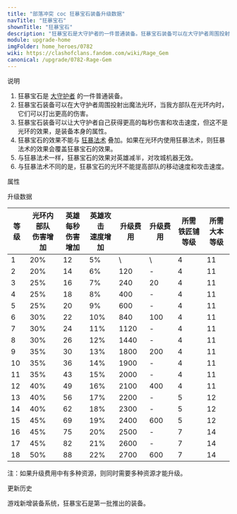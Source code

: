 ```yaml
---
title: "部落冲突 coc 狂暴宝石装备升级数据"
navTitle: "狂暴宝石"
shownTitle: "狂暴宝石"
description: "狂暴宝石是大守护者的一件普通装备。狂暴宝石装备可以在大守护者周围投射出魔法光环，当我方部队在光环内时，它们可以打出更高的伤害。狂暴宝石的效果不能与狂暴法术叠加。如果在光环内使用狂暴法术，则狂暴法术的效果会覆盖狂暴宝石的效果。"
module: upgrade-home
imgFolder: home_heroes/0782
wiki: https://clashofclans.fandom.com/wiki/Rage_Gem
canonical: /upgrade/0782-Rage-Gem
---
```


<UnitInfo :folder="$frontmatter.imgFolder" imgSrc="Rage_Gem_info.png" :imgAlt="$frontmatter.navTitle" />

<SmallTitle>说明</SmallTitle>

1. 狂暴宝石是 [大守护者](/upgrade/0202-Grand-Warden) 的一件普通装备。
2. 狂暴宝石装备可以在大守护者周围投射出魔法光环，当我方部队在光环内时，它们可以打出更高的伤害。
3. 狂暴宝石装备可以让大守护者自己获得更高的每秒伤害和攻击速度，但这不是光环的效果，是装备本身的属性。
4. 狂暴宝石的效果不能与 [狂暴法术](/upgrade/0102-Rage-Spell) 叠加。如果在光环内使用狂暴法术，则狂暴法术的效果会覆盖狂暴宝石的效果。
5. 与狂暴法术一样，狂暴宝石的效果对英雄减半，对攻城机器无效。
6. 与狂暴法术不同的是，狂暴宝石的光环不能提高部队的移动速度和攻击速度。

<SmallTitle>属性</SmallTitle>

<UnitProperties>
    <UnitProperty pKey="技能类型" pValue="被动技能" />
    <UnitProperty pKey="装备稀有度" pValue="普通" />
    <UnitProperty pKey="所需铁匠铺等级" pValue="4" />
    <UnitProperty pKey="所需大本等级" pValue="11" />
</UnitProperties>

<SmallTitle>升级数据</SmallTitle>

<script setup>
const tableExtraInfo = [
    {
        "column": 4,
        "type": "cost",
        "icon": "Shiny_Ore",
        "noGoldPass": true
    },
    {
        "column": 5,
        "type": "cost",
        "icon": "Glowy_Ore",
        "noGoldPass": true
    }
];
</script>

<UnitTable :tableExtraInfo="tableExtraInfo">

| 等级 |光环内部队<br>伤害增加|英雄每秒<br>伤害增加|英雄攻击<br>速度增加|升级费用|升级费用|所需<br>铁匠铺等级|所需<br>大本等级|
| ---- |         ---        |        ---        |        ---       |   --- |  ---  |       ---       |       ---     |
|   1  |         20%        |         12        |         5%       |    \  |   \   |        4        |       11      |
|   2  |         20%        |         14        |         6%       |   120 |   -   |        4        |       11      |
|   3  |         25%        |         16        |         7%       |   240 |   20  |        4        |       11      |
|   4  |         25%        |         18        |         8%       |   400 |   -   |        4        |       11      |
|   5  |         25%        |         20        |         9%       |   600 |   -   |        4        |       11      |
|   6  |         30%        |         22        |        10%       |   840 |  100  |        4        |       11      |
|   7  |         30%        |         24        |        11%       |  1120 |   -   |        4        |       11      |
|   8  |         30%        |         26        |        12%       |  1440 |   -   |        4        |       11      |
|   9  |         35%        |         30        |        13%       |  1800 |  200  |        4        |       11      |
|  10  |         35%        |         36        |        14%       |  1900 |   -   |        4        |       11      |
|  11  |         35%        |         43        |        15%       |  2000 |   -   |        4        |       11      |
|  12  |         40%        |         49        |        16%       |  2100 |  400  |        4        |       11      |
|  13  |         40%        |         56        |        17%       |  2200 |   -   |        5        |       12      |
|  14  |         40%        |         62        |        18%       |  2300 |   -   |        5        |       12      |
|  15  |         45%        |         69        |        19%       |  2400 |  600  |        5        |       12      |
|  16  |         45%        |         75        |        20%       |  2500 |   -   |        7        |       14      |
|  17  |         45%        |         82        |        21%       |  2600 |   -   |        7        |       14      |
|  18  |         50%        |         88        |        22%       |  2700 |  600  |        7        |       14      |
</UnitTable>

注：如果升级费用中有多种资源，则同时需要多种资源才能升级。

<SmallTitle>更新历史</SmallTitle>

<Timeline>  
    <TimelineItem date="2023/12/12">
        <TimelineRow>游戏新增装备系统，狂暴宝石是第一批推出的装备。</TimelineRow>
    </TimelineItem>
    <TimelineItem :historyBottom="true" />
</Timeline>